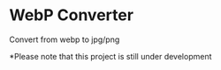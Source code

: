 # WebP Converter
 Convert from webp to jpg/png
 
 *Please note that this project is still under development